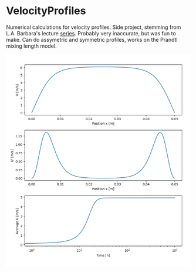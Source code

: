 # VelocityProfiles
Numerical calculations for velocity profiles. Side project, stemming from L.A. Barbara's lecture [series](https://lorenabarba.com/blog/cfd-python-12-steps-to-navier-stokes/). Probably very inaccurate, but was fun to make. Can do assymetric and symmetric profiles, works on the Prandtl mixing length model.

![Text](https://github.com/RussianMillitaryBlimp/VelocityProfiles/blob/main/images/0.3kgps.png?raw=true)
